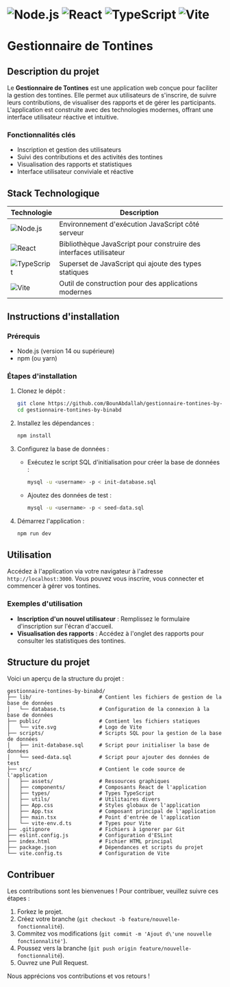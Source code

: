 # ![Node.js](https://img.shields.io/badge/Node.js-339933?style=flat&logo=nodedotjs&logoColor=white) ![React](https://img.shields.io/badge/React-61DAFB?style=flat&logo=react&logoColor=black) ![TypeScript](https://img.shields.io/badge/TypeScript-007ACC?style=flat&logo=typescript&logoColor=white) ![Vite](https://img.shields.io/badge/Vite-646CFF?style=flat&logo=vite&logoColor=white)

# Gestionnaire de Tontines

## Description du projet

Le **Gestionnaire de Tontines** est une application web conçue pour faciliter la gestion des tontines. Elle permet aux utilisateurs de s'inscrire, de suivre leurs contributions, de visualiser des rapports et de gérer les participants. L'application est construite avec des technologies modernes, offrant une interface utilisateur réactive et intuitive.

### Fonctionnalités clés

- Inscription et gestion des utilisateurs
- Suivi des contributions et des activités des tontines
- Visualisation des rapports et statistiques
- Interface utilisateur conviviale et réactive

## Stack Technologique

| Technologie | Description |
|-------------|-------------|
| ![Node.js](https://img.shields.io/badge/Node.js-339933?style=flat&logo=nodedotjs&logoColor=white) | Environnement d'exécution JavaScript côté serveur |
| ![React](https://img.shields.io/badge/React-61DAFB?style=flat&logo=react&logoColor=black) | Bibliothèque JavaScript pour construire des interfaces utilisateur |
| ![TypeScript](https://img.shields.io/badge/TypeScript-007ACC?style=flat&logo=typescript&logoColor=white) | Superset de JavaScript qui ajoute des types statiques |
| ![Vite](https://img.shields.io/badge/Vite-646CFF?style=flat&logo=vite&logoColor=white) | Outil de construction pour des applications modernes |

## Instructions d'installation

### Prérequis

- Node.js (version 14 ou supérieure)
- npm (ou yarn)

### Étapes d'installation

1. Clonez le dépôt :
   ```bash
   git clone https://github.com/BounAbdallah/gestionnaire-tontines-by-binabd.git
   cd gestionnaire-tontines-by-binabd
   ```

2. Installez les dépendances :
   ```bash
   npm install
   ```

3. Configurez la base de données :
   - Exécutez le script SQL d'initialisation pour créer la base de données :
     ```bash
     mysql -u <username> -p < init-database.sql
     ```
   - Ajoutez des données de test :
     ```bash
     mysql -u <username> -p < seed-data.sql
     ```

4. Démarrez l'application :
   ```bash
   npm run dev
   ```

## Utilisation

Accédez à l'application via votre navigateur à l'adresse `http://localhost:3000`. Vous pouvez vous inscrire, vous connecter et commencer à gérer vos tontines.

### Exemples d'utilisation

- **Inscription d'un nouvel utilisateur** : Remplissez le formulaire d'inscription sur l'écran d'accueil.
- **Visualisation des rapports** : Accédez à l'onglet des rapports pour consulter les statistiques des tontines.

## Structure du projet

Voici un aperçu de la structure du projet :

```
gestionnaire-tontines-by-binabd/
├── lib/                      # Contient les fichiers de gestion de la base de données
│   └── database.ts           # Configuration de la connexion à la base de données
├── public/                   # Contient les fichiers statiques
│   └── vite.svg              # Logo de Vite
├── scripts/                  # Scripts SQL pour la gestion de la base de données
│   ├── init-database.sql     # Script pour initialiser la base de données
│   └── seed-data.sql         # Script pour ajouter des données de test
├── src/                      # Contient le code source de l'application
│   ├── assets/               # Ressources graphiques
│   ├── components/           # Composants React de l'application
│   ├── types/                # Types TypeScript
│   ├── utils/                # Utilitaires divers
│   ├── App.css               # Styles globaux de l'application
│   ├── App.tsx               # Composant principal de l'application
│   ├── main.tsx              # Point d'entrée de l'application
│   └── vite-env.d.ts         # Types pour Vite
├── .gitignore                # Fichiers à ignorer par Git
├── eslint.config.js          # Configuration d'ESLint
├── index.html                # Fichier HTML principal
├── package.json              # Dépendances et scripts du projet
└── vite.config.ts            # Configuration de Vite
```

## Contribuer

Les contributions sont les bienvenues ! Pour contribuer, veuillez suivre ces étapes :

1. Forkez le projet.
2. Créez votre branche (`git checkout -b feature/nouvelle-fonctionnalité`).
3. Commitez vos modifications (`git commit -m 'Ajout d\'une nouvelle fonctionnalité'`).
4. Poussez vers la branche (`git push origin feature/nouvelle-fonctionnalité`).
5. Ouvrez une Pull Request.

Nous apprécions vos contributions et vos retours !

